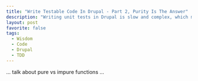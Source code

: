 ```yaml
---
title: "Write Testable Code In Drupal - Part 2, Purity Is The Answer"
description: "Writing unit tests in Drupal is slow and complex, which means many projects stay away from unit tests. This is the second part in a series to write better, more testable code."
layout: post
favorite: false
tags:
  - Wisdom
  - Code
  - Drupal
  - TDD
---
```


... talk about pure vs impure functions ...